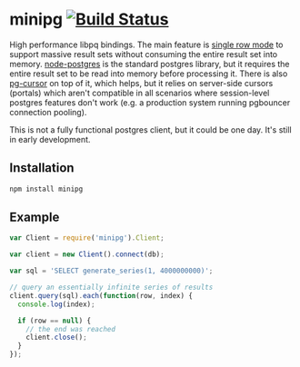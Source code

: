 # minipg [![Build Status](https://travis-ci.org/zhm/minipg.svg?branch=master)](https://travis-ci.org/zhm/minipg)

High performance libpq bindings. The main feature is [single row mode](http://www.postgresql.org/docs/9.4/static/libpq-single-row-mode.html) to support massive result sets without consuming the entire result set into memory. [node-postgres](https://github.com/brianc/node-postgres) is the standard postgres library, but it requires the entire result set to be read into memory before processing it. There is also [pg-cursor](https://github.com/brianc/node-pg-cursor) on top of it, which helps, but it relies on server-side cursors (portals) which aren't compatible in all scenarios where session-level postgres features don't work (e.g. a production system running pgbouncer connection pooling).

This is not a fully functional postgres client, but it could be one day. It's still in early development.

## Installation

```sh
npm install minipg
```

## Example

```js
var Client = require('minipg').Client;

var client = new Client().connect(db);

var sql = 'SELECT generate_series(1, 4000000000)';

// query an essentially infinite series of results
client.query(sql).each(function(row, index) {
  console.log(index);

  if (row == null) {
    // the end was reached
    client.close();
  }
});
```

